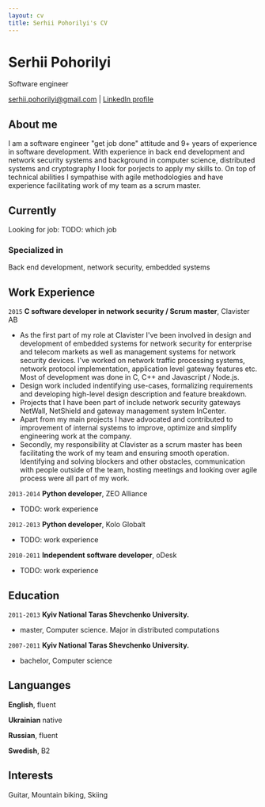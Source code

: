 ```yaml
---
layout: cv
title: Serhii Pohorilyi's CV
---
```

# Serhii Pohorilyi
Software engineer

<div id="webaddress">
<a href="serhii.pohorilyi@gmail.com">serhii.pohorilyi@gmail.com</a>
| <a href="https://www.linkedin.com/in/serhii-pohorilyi-68ba9128/">LinkedIn profile</a>
</div>

## About me

I am a software engineer "get job done" attitude and 9+ years of experience in software development.
With experience in back end development and network security systems and background in computer science, distributed systems and cryptography I look for porjects to apply my skills to.
On top of technical abilities I sympathise with agile methodologies and have experience facilitating work of my team as a scrum master.


## Currently

Looking for job: TODO: which job

### Specialized in

Back end development, network security, embedded systems

## Work Experience

`2015`
__C software developer in network security / Scrum master__, Clavister AB

- As the first part of my role at Clavister I've been involved in design and development of embedded systems for network security for enterprise and telecom markets as well as management systems for network security devices. I've worked on network traffic processing systems, network protocol implementation, application level gateway features etc. Most of development was done in C, C++ and Javascript / Node.js.
- Design work included indentifying use-cases, formalizing requirements and developing high-level design description and feature breakdown.
- Projects that I have been part of include network security gateways NetWall, NetShield and gateway management system InCenter.
- Apart from my main projects I have advocated and contributed to improvement of internal systems to improve, optimize and simplify engineering work at the company.
- Secondly, my responsibility at Clavister as a scrum master has been facilitating the work of my team and ensuring smooth operation. Identifying and solving blockers and other obstacles, communication with people outside of the team, hosting meetings and looking over agile process were all part of my work.

`2013-2014`
__Python developer__, ZEO Alliance

- TODO: work experience

`2012-2013`
__Python developer__, Kolo Globalt

- TODO: work experience

`2010-2011`
__Independent software developer__, oDesk

- TODO: work experience


## Education

`2011-2013`
__Kyiv National Taras Shevchenko University.__

- master, Computer science. Major in distributed computations

`2007-2011`
__Kyiv National Taras Shevchenko University.__

- bachelor, Computer science

## Languanges

__English__, fluent

__Ukrainian__ native

__Russian__, fluent

__Swedish__, B2

## Interests

Guitar, Mountain biking, Skiing


<!-- ### Footer

Last updated: January 2020 -->


